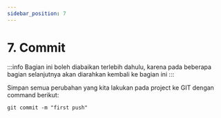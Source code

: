 ```yaml
---
sidebar_position: 7
---
```


# 7. Commit

:::info
Bagian ini boleh diabaikan terlebih dahulu, karena pada beberapa bagian selanjutnya akan diarahkan kembali ke bagian ini
:::

Simpan semua perubahan yang kita lakukan pada project ke GIT dengan command berikut:

```shell
git commit -m "first push"
```
